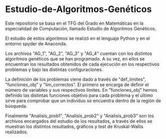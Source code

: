 # Estudio-de-Algoritmos-Genéticos
Este repositorio se basa en el TFG del Grado en Matemáticas en la especialidad de Computación, llamado Estudio de Algoritmos Genéticos. 

El estudio de estos algoritmos se realizó en el lenguaje Python y en el entorno spyder de Anaconda.

Los archivos "AG_1", "AG_2", "AG_3" y "AG_4" cuentan con los distintos algoritmos genéticos que se han programado. A su vez, en ellos se encuentran los resultados obtenidos de cada ejecución en los respectivos problemas y bajo las distintas configuraciones.

La definición de los problemas viene dado a través de "def_limites", "funciones_obj" y "lim_correctos". El primero se encarga de definir el número de variables y sus respectivos límites. En "funciones_obj" hemos definido las distintas funciones objetivo para cada problema y el último sirve para comprobar que un individuo se encuentra dentro de la región de búsqueda.

Finalmente "Analisis_prob1", "Analisis_prob2" y "Analisis_prob3" son los archivos encargados del estudio de los resultados, a través de ellos se muestran los distintos resultados, gráficos y test de Kruskal-Wallis realizados.
